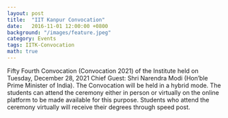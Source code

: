 ```yaml
---
layout: post
title:  "IIT Kanpur Convocation"
date:   2016-11-01 12:00:00 +0800
background: "/images/feature.jpeg"
category: Events
tags: IITK-Convocation 
math: true
---
```


Fifty Fourth Convocation (Convocation 2021) of the Institute held on Tuesday, December 28, 2021
Chief Guest: Shri Narendra Modi (Hon’ble Prime Minister of India).
The Convocation will be held in a hybrid mode. The students can attend the ceremony
either in person or virtually on the online platform to be made available for this purpose.
Students who attend the ceremony virtually will receive their degrees through speed post.